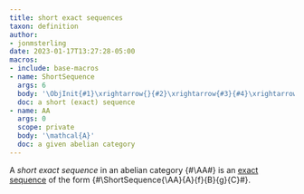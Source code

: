 ```yaml
---
title: short exact sequences
taxon: definition
author:
- jonmsterling
date: 2023-01-17T13:27:28-05:00
macros:
- include: base-macros
- name: ShortSequence
  args: 6
  body: '\ObjInit{#1}\xrightarrow{}{#2}\xrightarrow{#3}{#4}\xrightarrow{#5}{#6}\xrightarrow{}\ObjInit{#1}'
  doc: a short (exact) sequence
- name: AA
  args: 0
  scope: private
  body: '\mathcal{A}'
  doc: a given abelian category
---
```


A *short exact sequence* in an abelian category {#\AA#} is an [exact sequence](jms-0005) of the form {#\ShortSequence{\AA}{A}{f}{B}{g}{C}#}.
